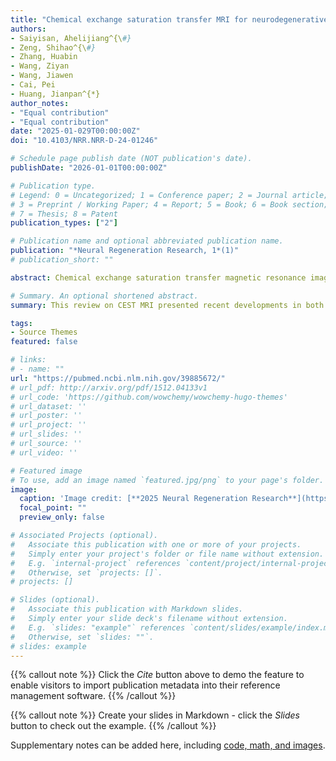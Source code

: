 ```yaml
---
title: "Chemical exchange saturation transfer MRI for neurodegenerative diseases: an update on clinical and preclinical studies"
authors:
- Saiyisan, Ahelijiang^{\#}
- Zeng, Shihao^{\#}
- Zhang, Huabin
- Wang, Ziyan
- Wang, Jiawen
- Cai, Pei
- Huang, Jianpan^{*}
author_notes:
- "Equal contribution"
- "Equal contribution"
date: "2025-01-029T00:00:00Z"
doi: "10.4103/NRR.NRR-D-24-01246"

# Schedule page publish date (NOT publication's date).
publishDate: "2026-01-01T00:00:00Z"

# Publication type.
# Legend: 0 = Uncategorized; 1 = Conference paper; 2 = Journal article;
# 3 = Preprint / Working Paper; 4 = Report; 5 = Book; 6 = Book section;
# 7 = Thesis; 8 = Patent
publication_types: ["2"]

# Publication name and optional abbreviated publication name.
publication: "*Neural Regeneration Research, 1*(1)"
# publication_short: ""

abstract: Chemical exchange saturation transfer magnetic resonance imaging is an advanced imaging technique that enables the detection of compounds at low concentrations with high sensitivity and spatial resolution and has been extensively studied for diagnosing malignancy and stroke. In recent years, the emerging exploration of chemical exchange saturation transfer magnetic resonance imaging for detecting pathological changes in neurodegenerative diseases has opened up new possibilities for early detection and repetitive scans without ionizing radiation. This review serves as an overview of chemical exchange saturation transfer magnetic resonance imaging with detailed information on contrast mechanisms and processing methods and summarizes recent developments in both clinical and preclinical studies of chemical exchange saturation transfer magnetic resonance imaging for Alzheimer's disease, Parkinson's disease, multiple sclerosis, and Huntington's disease. \n A comprehensive literature search was conducted using databases such as PubMed and Google Scholar, focusing on peer-reviewed articles from the past 15 years relevant to clinical and preclinical applications. The findings suggest that chemical exchange saturation transfer magnetic resonance imaging has the potential to detect molecular changes and altered metabolism, which may aid in early diagnosis and assessment of the severity of neurodegenerative diseases. Although promising results have been observed in selected clinical and preclinical trials, further validations are needed to evaluate their clinical value. When combined with other imaging modalities and advanced analytical methods, chemical exchange saturation transfer magnetic resonance imaging shows potential as an in vivo biomarker, enhancing the understanding of neuropathological mechanisms in neurodegenerative diseases.

# Summary. An optional shortened abstract.
summary: This review on CEST MRI presented recent developments in both clinical and preclinical studies for Alzheimer's disease, Parkinson's disease, multiple sclerosis, and Huntington's disease. The findings suggest that chemical exchange saturation transfer magnetic resonance imaging has the potential to detect molecular changes and altered metabolism, which may aid in early diagnosis and assessment of the severity of neurodegenerative diseases.

tags:
- Source Themes
featured: false

# links:
# - name: ""
url: "https://pubmed.ncbi.nlm.nih.gov/39885672/"
# url_pdf: http://arxiv.org/pdf/1512.04133v1
# url_code: 'https://github.com/wowchemy/wowchemy-hugo-themes'
# url_dataset: ''
# url_poster: ''
# url_project: ''
# url_slides: ''
# url_source: ''
# url_video: ''

# Featured image
# To use, add an image named `featured.jpg/png` to your page's folder. 
image:
  caption: 'Image credit: [**2025 Neural Regeneration Research**](https://journals.lww.com/nrronline/pages/default.aspx)'
  focal_point: ""
  preview_only: false

# Associated Projects (optional).
#   Associate this publication with one or more of your projects.
#   Simply enter your project's folder or file name without extension.
#   E.g. `internal-project` references `content/project/internal-project/index.md`.
#   Otherwise, set `projects: []`.
# projects: []

# Slides (optional).
#   Associate this publication with Markdown slides.
#   Simply enter your slide deck's filename without extension.
#   E.g. `slides: "example"` references `content/slides/example/index.md`.
#   Otherwise, set `slides: ""`.
# slides: example
---
```


{{% callout note %}}
Click the *Cite* button above to demo the feature to enable visitors to import publication metadata into their reference management software.
{{% /callout %}}

{{% callout note %}}
Create your slides in Markdown - click the *Slides* button to check out the example.
{{% /callout %}}

Supplementary notes can be added here, including [code, math, and images](https://wowchemy.com/docs/writing-markdown-latex/).
